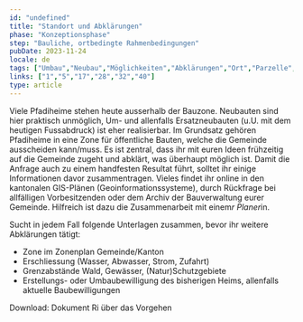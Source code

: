 ```yaml
---
id: "undefined"
title: "Standort und Abklärungen"
phase: "Konzeptionsphase"
step: "Bauliche, ortbedingte Rahmenbedingungen"
pubDate: 2023-11-24
locale: de
tags: ["Umbau","Neubau","Möglichkeiten","Abklärungen","Ort","Parzelle","Bestand","Zonenreglement","Ausserhalb der Bauzone"]
links: ["1","5","17","28","32","40"]
type: article
---
```


Viele Pfadiheime stehen heute ausserhalb der Bauzone. Neubauten sind hier praktisch unmöglich, Um- und allenfalls Ersatzneubauten (u.U. mit dem heutigen Fussabdruck) ist eher realisierbar. Im Grundsatz gehören Pfadiheime in eine Zone für öffentliche Bauten, welche die Gemeinde ausscheiden kann/muss. Es ist zentral, dass ihr mit euren Ideen frühzeitig auf die Gemeinde zugeht und abklärt, was überhaupt möglich ist. Damit die Anfrage auch zu einem handfesten Resultat führt, solltet ihr einige Informationen davor zusammentragen. Vieles findet ihr online in den kantonalen GIS-Plänen (Geoinformationssysteme), durch Rückfrage bei allfälligen Vorbesitzenden oder dem Archiv der Bauverwaltung eurer Gemeinde. Hilfreich ist dazu die Zusammenarbeit mit einem*r Planer*in. 

Sucht in jedem Fall folgende Unterlagen zusammen, bevor ihr weitere Abklärungen tätigt:
- Zone im Zonenplan Gemeinde/Kanton
- Erschliessung (Wasser, Abwasser, Strom, Zufahrt)
- Grenzabstände Wald, Gewässer, (Natur)Schutzgebiete
- Erstellungs- oder Umbaubewilligung des bisherigen Heims, allenfalls aktuelle Baubewilligungen 

Download: Dokument Ri über das Vorgehen
